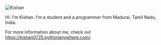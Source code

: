 ![Kishan](https://user-images.githubusercontent.com/36665975/87132741-f135f080-c2b3-11ea-9368-bcb20e1b8653.png)


Hi. I'm Kishan. I'm a student and a programmer from Madurai, Tamil Nadu, India.

For more information about me, check out https://kishan0725.pythonanywhere.com/.

